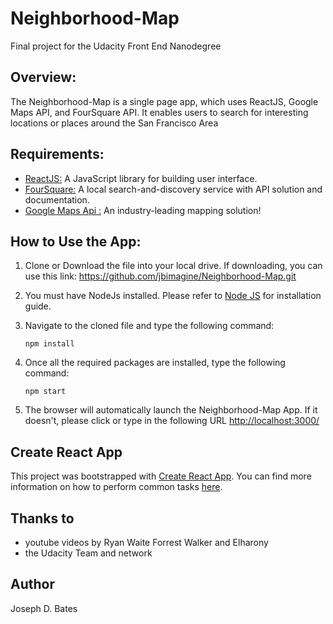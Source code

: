 # Neighborhood-Map
Final project for the Udacity Front End Nanodegree

## Overview:
The Neighborhood-Map is a single page app, which uses ReactJS, Google Maps API, and FourSquare API.  It enables users to search for interesting locations or places around the San Francisco Area

## Requirements:
* [ReactJS:](https://reactjs.org) A JavaScript library for building user interface.
* [FourSquare:](https://foursquare.com/developers) A local search-and-discovery service with API solution and documentation.
* [Google Maps Api :](https://cloud.google.com/maps-platform/) An industry-leading mapping solution!

## How to Use the App:
1. Clone or Download the file into your local drive.  If downloading, you can use this link: https://github.com/jbimagine/Neighborhood-Map.git
2. You must have NodeJs installed. Please refer to [Node JS](https://nodejs.org/en/) for installation guide.
3. Navigate to the cloned file and type the following command:

	`npm install`

4. Once all the required packages are installed, type the following command:

	`npm start`

5. The browser will automatically launch the Neighborhood-Map App. If it doesn't, please click or type in the following URL [http://localhost:3000/](http://localhost:3000/)

## Create React App

This project was bootstrapped with [Create React App](https://github.com/facebookincubator/create-react-app). You can find more information on how to perform common tasks [here](https://github.com/facebookincubator/create-react-app/blob/master/packages/react-scripts/template/README.md).

## Thanks to

* youtube videos by Ryan Waite Forrest Walker and Elharony
* the Udacity Team and network

## Author

Joseph D. Bates